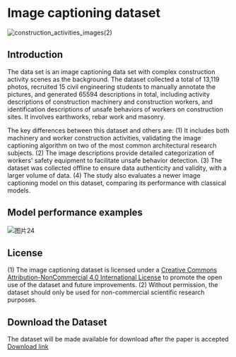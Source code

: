 # Image captioning dataset
![construction_activities_images(2)](https://github.com/user-attachments/assets/1b716638-45dc-48b3-abcf-4acaba6bba59)
## Introduction
The data set is an image captioning data set with complex construction activity scenes as the background. The dataset collected a total of 13,119 photos, recruited 15 civil engineering students to manually annotate the pictures, and generated 65594 descriptions in total, including activity descriptions of construction machinery and construction workers, and identification descriptions of unsafe behaviors of workers on construction sites. It involves earthworks, rebar work and masonry.

The key differences between this dataset and others are: (1) It includes both machinery and worker construction activities, validating the image captioning algorithm on two of the most common architectural research subjects. (2) The image descriptions provide detailed categorization of workers' safety equipment to facilitate unsafe behavior detection. (3) The dataset was collected offline to ensure data authenticity and validity, with a larger volume of data. (4) The study also evaluates a newer image captioning model on this dataset, comparing its performance with classical models.

## Model performance examples
![图片24](https://github.com/user-attachments/assets/34b32acd-e158-432f-86af-97a7047d9a15)

## License
(1) The image captioning dataset is licensed under a [Creative Commons Attribution-NonCommercial 4.0 International License](https://creativecommons.org/licenses/by-nc/4.0/) to promote the open use of the dataset and future improvements.
(2) Without permission, the dataset should only be used for non-commercial scientific research purposes.

## Download the Dataset
The dataset will be made available for download after the paper is accepted
[Download link](url)
